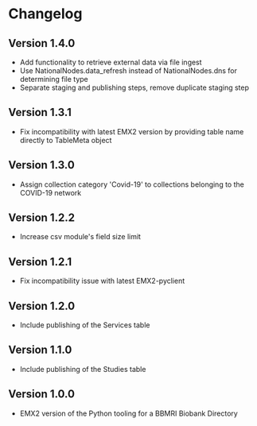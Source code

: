 # Changelog

## Version 1.4.0

- Add functionality to retrieve external data via file ingest
- Use NationalNodes.data_refresh instead of NationalNodes.dns for determining file type
- Separate staging and publishing steps, remove duplicate staging step

## Version 1.3.1

- Fix incompatibility with latest EMX2 version by providing table name directly to TableMeta object

## Version 1.3.0

- Assign collection category 'Covid-19' to collections belonging to the COVID-19 network

## Version 1.2.2

- Increase csv module's field size limit

## Version 1.2.1

- Fix incompatibility issue with latest EMX2-pyclient

## Version 1.2.0

- Include publishing of the Services table

## Version 1.1.0

- Include publishing of the Studies table

## Version 1.0.0

- EMX2 version of the Python tooling for a BBMRI Biobank Directory
